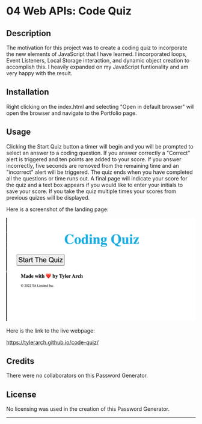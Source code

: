 # 04 Web APIs: Code Quiz


## Description
The motivation for this project was to create a coding quiz to incorporate the new elements of JavaScript that I have learned. I incorporated loops, Event Listeners, Local Storage interaction, and dynamic object creation to accomplish this. I heavily expanded on my JavaScript funtionality and am very happy with the result.

## Installation

Right clicking on the index.html and selecting "Open in default browser" will open the browser and  navigate to the Portfolio page.

## Usage

Clicking the Start Quiz button a timer will begin and you will be prompted to select an answer to a coding question.  If you answer correctly a "Correct" alert is triggered and ten points are added to your score. If you answer incorrectly, five seconds are removed from the remaining time and an "incorrect" alert will be triggered.
The quiz ends when you have completed all the questions or time runs out.
A final page will indicate your score for the quiz and a text box appears if you would like to enter your initials to save your score. If you take the quiz multiple times your scores from previous quizes will be displayed.

Here is a screenshot of the landing page:

![Application Preview](https://github.com/TylerArch/code-quiz/blob/main/assets/images/landing-page-screenshot.png?raw=true)

Here is the link to the live webpage:

https://tylerarch.github.io/code-quiz/

## Credits

There were no collaborators on this Password Generator.

## License

No licensing was used in the creation of this Password Generator.

---
